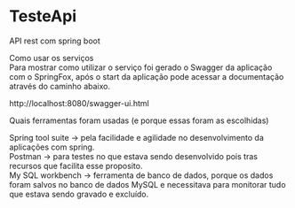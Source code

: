 # TesteApi
API rest com spring boot


Como usar os serviços<br>
Para mostrar como utilizar o serviço foi gerado o Swagger da aplicação com o SpringFox, após o start da aplicação
pode acessar a documentação através do caminho abaixo.

http://localhost:8080/swagger-ui.html

Quais ferramentas foram usadas (e porque essas foram as escolhidas)<br>

Spring tool suite -> pela facilidade e agilidade no desenvolvimento da aplicações com spring.<br>
Postman -> para testes no que estava sendo desenvolvido pois tras recursos que facilita esse proposito.<br>
My SQL workbench -> ferramenta de banco de dados, porque os dados foram salvos no banco de dados MySQL e necessitava para monitorar tudo que estava sendo gravado e excluído.
